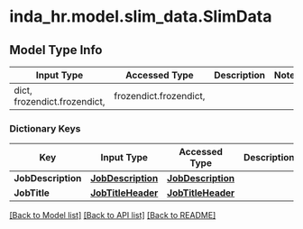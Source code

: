 # inda_hr.model.slim_data.SlimData

## Model Type Info
Input Type | Accessed Type | Description | Notes
------------ | ------------- | ------------- | -------------
dict, frozendict.frozendict,  | frozendict.frozendict,  |  | 

### Dictionary Keys
Key | Input Type | Accessed Type | Description | Notes
------------ | ------------- | ------------- | ------------- | -------------
**JobDescription** | [**JobDescription**](JobDescription.md) | [**JobDescription**](JobDescription.md) |  | 
**JobTitle** | [**JobTitleHeader**](JobTitleHeader.md) | [**JobTitleHeader**](JobTitleHeader.md) |  | 

[[Back to Model list]](../../README.md#documentation-for-models) [[Back to API list]](../../README.md#documentation-for-api-endpoints) [[Back to README]](../../README.md)

